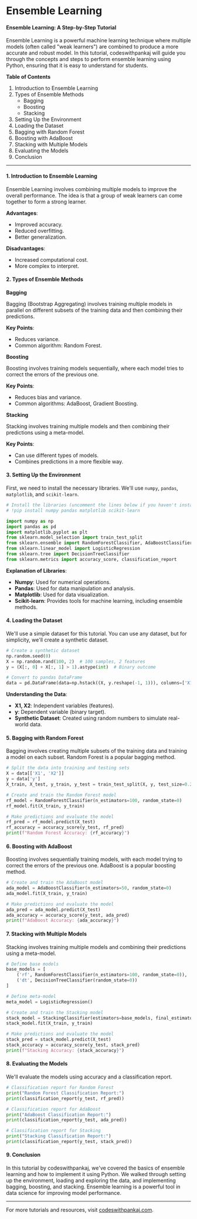 # Ensemble Learning

#### Ensemble Learning: A Step-by-Step Tutorial

Ensemble Learning is a powerful machine learning technique where multiple models (often called "weak learners") are combined to produce a more accurate and robust model. In this tutorial, codeswithpankaj will guide you through the concepts and steps to perform ensemble learning using Python, ensuring that it is easy to understand for students.

**Table of Contents**

1. Introduction to Ensemble Learning
2. Types of Ensemble Methods
   * Bagging
   * Boosting
   * Stacking
3. Setting Up the Environment
4. Loading the Dataset
5. Bagging with Random Forest
6. Boosting with AdaBoost
7. Stacking with Multiple Models
8. Evaluating the Models
9. Conclusion

***

#### 1. Introduction to Ensemble Learning

Ensemble Learning involves combining multiple models to improve the overall performance. The idea is that a group of weak learners can come together to form a strong learner.

**Advantages**:

* Improved accuracy.
* Reduced overfitting.
* Better generalization.

**Disadvantages**:

* Increased computational cost.
* More complex to interpret.

#### 2. Types of Ensemble Methods

**Bagging**

Bagging (Bootstrap Aggregating) involves training multiple models in parallel on different subsets of the training data and then combining their predictions.

**Key Points**:

* Reduces variance.
* Common algorithm: Random Forest.

**Boosting**

Boosting involves training models sequentially, where each model tries to correct the errors of the previous one.

**Key Points**:

* Reduces bias and variance.
* Common algorithms: AdaBoost, Gradient Boosting.

**Stacking**

Stacking involves training multiple models and then combining their predictions using a meta-model.

**Key Points**:

* Can use different types of models.
* Combines predictions in a more flexible way.

#### 3. Setting Up the Environment

First, we need to install the necessary libraries. We'll use `numpy`, `pandas`, `matplotlib`, and `scikit-learn`.

```python
# Install the libraries (uncomment the lines below if you haven't installed them yet)
# !pip install numpy pandas matplotlib scikit-learn

import numpy as np
import pandas as pd
import matplotlib.pyplot as plt
from sklearn.model_selection import train_test_split
from sklearn.ensemble import RandomForestClassifier, AdaBoostClassifier, StackingClassifier
from sklearn.linear_model import LogisticRegression
from sklearn.tree import DecisionTreeClassifier
from sklearn.metrics import accuracy_score, classification_report
```

**Explanation of Libraries**:

* **Numpy**: Used for numerical operations.
* **Pandas**: Used for data manipulation and analysis.
* **Matplotlib**: Used for data visualization.
* **Scikit-learn**: Provides tools for machine learning, including ensemble methods.

#### 4. Loading the Dataset

We'll use a simple dataset for this tutorial. You can use any dataset, but for simplicity, we'll create a synthetic dataset.

```python
# Create a synthetic dataset
np.random.seed(0)
X = np.random.rand(100, 2)  # 100 samples, 2 features
y = (X[:, 0] + X[:, 1] > 1).astype(int)  # Binary outcome

# Convert to pandas DataFrame
data = pd.DataFrame(data=np.hstack((X, y.reshape(-1, 1))), columns=['X1', 'X2', 'y'])
```

**Understanding the Data**:

* **X1, X2**: Independent variables (features).
* **y**: Dependent variable (binary target).
* **Synthetic Dataset**: Created using random numbers to simulate real-world data.

#### 5. Bagging with Random Forest

Bagging involves creating multiple subsets of the training data and training a model on each subset. Random Forest is a popular bagging method.

```python
# Split the data into training and testing sets
X = data[['X1', 'X2']]
y = data['y']
X_train, X_test, y_train, y_test = train_test_split(X, y, test_size=0.2, random_state=0)

# Create and train the Random Forest model
rf_model = RandomForestClassifier(n_estimators=100, random_state=0)
rf_model.fit(X_train, y_train)

# Make predictions and evaluate the model
rf_pred = rf_model.predict(X_test)
rf_accuracy = accuracy_score(y_test, rf_pred)
print(f"Random Forest Accuracy: {rf_accuracy}")
```

#### 6. Boosting with AdaBoost

Boosting involves sequentially training models, with each model trying to correct the errors of the previous one. AdaBoost is a popular boosting method.

```python
# Create and train the AdaBoost model
ada_model = AdaBoostClassifier(n_estimators=50, random_state=0)
ada_model.fit(X_train, y_train)

# Make predictions and evaluate the model
ada_pred = ada_model.predict(X_test)
ada_accuracy = accuracy_score(y_test, ada_pred)
print(f"AdaBoost Accuracy: {ada_accuracy}")
```

#### 7. Stacking with Multiple Models

Stacking involves training multiple models and combining their predictions using a meta-model.

```python
# Define base models
base_models = [
    ('rf', RandomForestClassifier(n_estimators=100, random_state=0)),
    ('dt', DecisionTreeClassifier(random_state=0))
]

# Define meta-model
meta_model = LogisticRegression()

# Create and train the Stacking model
stack_model = StackingClassifier(estimators=base_models, final_estimator=meta_model)
stack_model.fit(X_train, y_train)

# Make predictions and evaluate the model
stack_pred = stack_model.predict(X_test)
stack_accuracy = accuracy_score(y_test, stack_pred)
print(f"Stacking Accuracy: {stack_accuracy}")
```

#### 8. Evaluating the Models

We'll evaluate the models using accuracy and a classification report.

```python
# Classification report for Random Forest
print("Random Forest Classification Report:")
print(classification_report(y_test, rf_pred))

# Classification report for AdaBoost
print("AdaBoost Classification Report:")
print(classification_report(y_test, ada_pred))

# Classification report for Stacking
print("Stacking Classification Report:")
print(classification_report(y_test, stack_pred))
```

#### 9. Conclusion

In this tutorial by codeswithpankaj, we've covered the basics of ensemble learning and how to implement it using Python. We walked through setting up the environment, loading and exploring the data, and implementing bagging, boosting, and stacking. Ensemble learning is a powerful tool in data science for improving model performance.

***

For more tutorials and resources, visit [codeswithpankaj.com](https://codeswithpankaj.com).
